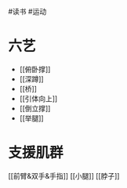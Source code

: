 #读书 #运动 
# 六艺
- [[俯卧撑]]
- [[深蹲]]
- [[桥]]
- [[引体向上]]
- [[倒立撑]]
- [[举腿]]


# 支援肌群
[[前臂&双手&手指]]
[[小腿]]
[[脖子]]